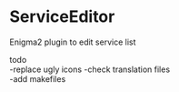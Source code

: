 # ServiceEditor
Enigma2 plugin to edit service list


todo  
-replace ugly icons
-check translation files  
-add makefiles
